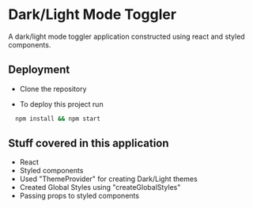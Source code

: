 # Dark/Light Mode Toggler

A dark/light mode toggler application constructed using react and styled components.

## Deployment

- Clone the repository

- To deploy this project run

```bash
  npm install && npm start
```

## Stuff covered in this application

- React
- Styled components
- Used "ThemeProvider" for creating Dark/Light themes
- Created Global Styles using "createGlobalStyles"
- Passing props to styled components
